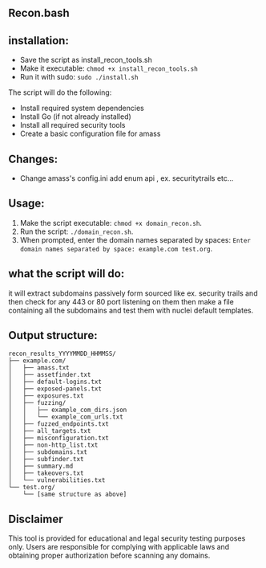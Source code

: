 ## Recon.bash

## installation:
- Save the script as install_recon_tools.sh
- Make it executable: `chmod +x install_recon_tools.sh`
- Run it with sudo: `sudo ./install.sh`

The script will do the following:
- Install required system dependencies
- Install Go (if not already installed)
- Install all required security tools
- Create a basic configuration file for amass

## Changes:
- Change amass's config.ini add enum api , ex. securitytrails etc...

## Usage:
1. Make the script executable:
`chmod +x domain_recon.sh`.
2. Run the script:
`./domain_recon.sh`.
3. When prompted, enter the domain names separated by spaces:
`Enter domain names separated by space: example.com test.org`.


## what the script will do:
it will extract subdomains passively form sourced like  ex. security trails and then check for any 443 or 80 port listening on them then make a file containing all the subdomains and test them with nuclei default templates.

## Output structure: <br>
```plaintext
recon_results_YYYYMMDD_HHMMSS/
├── example.com/
│   ├── amass.txt
│   ├── assetfinder.txt
│   ├── default-logins.txt
│   ├── exposed-panels.txt
│   ├── exposures.txt
│   ├── fuzzing/
│   │   ├── example_com_dirs.json
│   │   └── example_com_urls.txt
│   ├── fuzzed_endpoints.txt
│   ├── all_targets.txt
│   ├── misconfiguration.txt
│   ├── non-http_list.txt
│   ├── subdomains.txt
│   ├── subfinder.txt
│   ├── summary.md
│   ├── takeovers.txt
│   └── vulnerabilities.txt
└── test.org/
    └── [same structure as above]
```

## Disclaimer
This tool is provided for educational and legal security testing purposes only. Users are responsible for complying with applicable laws and obtaining proper authorization before scanning any domains.



